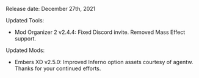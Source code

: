Release date: December 27th, 2021

Updated Tools:
- Mod Organizer 2 v2.4.4: Fixed Discord invite. Removed Mass Effect support.

Updated Mods:
- Embers XD v2.5.0: Improved Inferno option assets courtesy of agentw. Thanks for your continued efforts.
